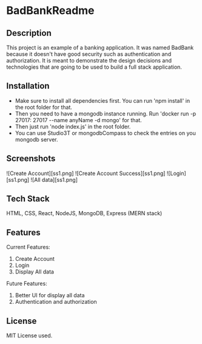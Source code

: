# BadBankReadme

## Description
This project is an example of a banking application. It was named BadBank because it doesn't have good security such as authentication and authorization. It is meant to demonstrate the design decisions and technologies that are going to be used to build a full stack application. 

## Installation
<ul>
    <li>Make sure to install all dependencies first. You can run 'npm install' in the root folder for that.</li> 
    <li>Then you need to have a mongodb instance running. Run 'docker run -p 27017: 27017 --name anyName -d mongo' for that.</li> 
    <li>Then just run 'node index.js' in the root folder.</li> 
    <li>You can use Studio3T or mongodbCompass to check the entries on you mongodb server.</li>
</ul>

## Screenshots

![Create Account][ss1.png]
![Create Account Success][ss1.png]
![Login][ss1.png]
![All data][ss1.png]

## Tech Stack
HTML, CSS, React, NodeJS, MongoDB, Express (MERN stack)

## Features
Current Features:
<br/>
<ol>
    <li>Create Account</li>
    <li>Login</li>
    <li>Display All data</li>
</ol>
Future Features:
<br/>
<ol>
    <li>Better UI for display all data</li>
    <li>Authentication and authorization</li>
</ol>

## License
MIT License used.